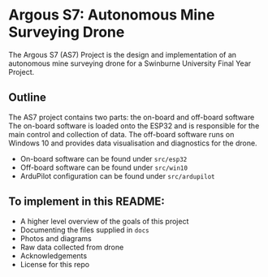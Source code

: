 # Argous S7: Autonomous Mine Surveying Drone

The Argous S7 (AS7) Project is the design and implementation of an autonomous mine surveying drone for a Swinburne University Final Year Project.

## Outline

The AS7 project contains two parts: the on-board and off-board software The on-board software is loaded onto the ESP32 and is responsible for the main control and collection of data. The off-board software runs on Windows 10 and provides data visualisation and diagnostics for the drone.

* On-board software can be found under `src/esp32`
* Off-board software can be found under `src/win10`
* ArduPilot configuration can be found under `src/ardupilot`



## To implement in this README:

* A higher level overview of the goals of this project
* Documenting the files supplied in `docs`
* Photos and diagrams
* Raw data collected from drone
* Acknowledgements
* License for this repo







